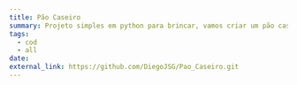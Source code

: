 ```yaml
---
title: Pão Caseiro
summary: Projeto simples em python para brincar, vamos criar um pão caseiro juntos 😋
tags:
  - cod
  - all
date: 
external_link: https://github.com/DiegoJSG/Pao_Caseiro.git
---
```

